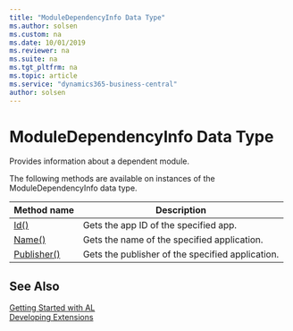 ```yaml
---
title: "ModuleDependencyInfo Data Type"
ms.author: solsen
ms.custom: na
ms.date: 10/01/2019
ms.reviewer: na
ms.suite: na
ms.tgt_pltfrm: na
ms.topic: article
ms.service: "dynamics365-business-central"
author: solsen
---
```

[//]: # (START>DO_NOT_EDIT)
[//]: # (IMPORTANT:Do not edit any of the content between here and the END>DO_NOT_EDIT.)
[//]: # (Any modifications should be made in the .xml files in the ModernDev repo.)
# ModuleDependencyInfo Data Type
Provides information about a dependent module.



The following methods are available on instances of the ModuleDependencyInfo data type.

|Method name|Description|
|-----------|-----------|
|[Id()](moduledependencyinfo-id-method.md)|Gets the app ID of the specified app.|
|[Name()](moduledependencyinfo-name-method.md)|Gets the name of the specified application.|
|[Publisher()](moduledependencyinfo-publisher-method.md)|Gets the publisher of the specified application.|

[//]: # (IMPORTANT: END>DO_NOT_EDIT)
## See Also  
[Getting Started with AL](../../devenv-get-started.md)  
[Developing Extensions](../../devenv-dev-overview.md)  